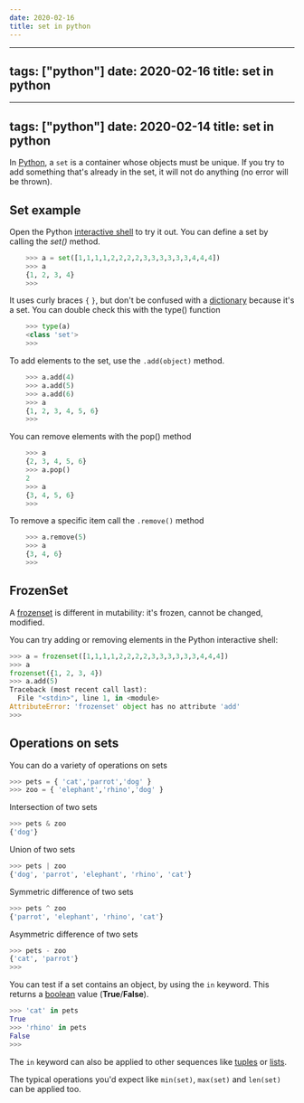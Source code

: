 ```yaml
---
date: 2020-02-16
title: set in python
---
```

---
tags: ["python"]
date: 2020-02-16
title: set in python
---
---
tags: ["python"]
date: 2020-02-14
title: set in python
---
In <a href="https://python.org">Python</a>, a `set` is a container whose objects must be unique. If you try to add something that's already in the set, it will not do anything (no error will be thrown).

## Set example

Open the Python <a href="https://pythonprogramminglanguage.com/repl/">interactive shell</a> to try it out. You can define a set by calling the *set()* method.

```python
    >>> a = set([1,1,1,1,2,2,2,2,3,3,3,3,3,3,4,4,4])
    >>> a
    {1, 2, 3, 4}
    >>> 
```

It uses curly braces `{` `}`, but don't be confused with a <a href="https://pythonprogramminglanguage.com/dictionary/">dictionary</a> because it's a set. You can double check this with the type() function

```python
    >>> type(a)
    <class 'set'>
    >>> 
```

To add elements to the set, use the `.add(object)` method.

```python
    >>> a.add(4)
    >>> a.add(5)
    >>> a.add(6)
    >>> a
    {1, 2, 3, 4, 5, 6}
    >>> 
```

You can remove elements with the pop() method

```python
    >>> a
    {2, 3, 4, 5, 6}
    >>> a.pop()
    2
    >>> a
    {3, 4, 5, 6}
    >>> 
```

To remove a specific item call the `.remove()` method

```python
    >>> a.remove(5)
    >>> a    
    {3, 4, 6}
    >>> 
```

## FrozenSet

A <a href="https://docs.python.org/2.4/lib/types-set.html">frozenset</a> is different in mutability: it's frozen, cannot be changed, modified.

You can try adding or removing elements in the Python interactive shell:

```python
>>> a = frozenset([1,1,1,1,2,2,2,2,3,3,3,3,3,3,4,4,4])
>>> a
frozenset({1, 2, 3, 4})
>>> a.add(5)
Traceback (most recent call last):
  File "<stdin>", line 1, in <module>
AttributeError: 'frozenset' object has no attribute 'add'
>>> 
```

## Operations on sets

You can do a variety of operations on sets

```python
>>> pets = { 'cat','parrot','dog' }
>>> zoo = { 'elephant','rhino','dog' }
```

Intersection of two sets

```python
>>> pets & zoo
{'dog'}
```

Union of two sets

```python
>>> pets | zoo
{'dog', 'parrot', 'elephant', 'rhino', 'cat'}
```

Symmetric difference of two sets

```python
>>> pets ^ zoo
{'parrot', 'elephant', 'rhino', 'cat'}
```

Asymmetric difference of two sets

```python
>>> pets - zoo
{'cat', 'parrot'}
>>> 
```

You can test if a set contains an object, by using the `in` keyword. This returns a <a href="https://pythonprogramminglanguage.com/booleans/">boolean</a> value (**True**/**False**). 

```python
>>> 'cat' in pets
True
>>> 'rhino' in pets
False
>>> 
```

The `in` keyword can also be applied to other sequences like <a href="https://stackoverflow.com/questions/626759/whats-the-difference-between-lists-and-tuples">tuples</a> or <a href="https://pythonbasics.org/list/">lists</a>.

The typical operations you'd expect like `min(set)`, `max(set)` and `len(set)` can be applied too.



